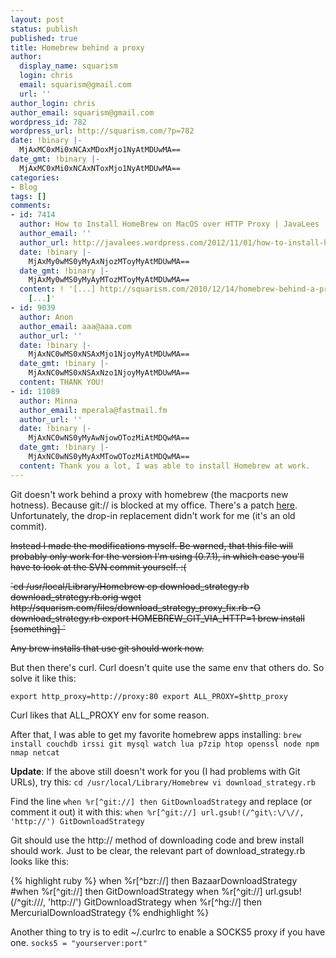 ```yaml
---
layout: post
status: publish
published: true
title: Homebrew behind a proxy
author:
  display_name: squarism
  login: chris
  email: squarism@gmail.com
  url: ''
author_login: chris
author_email: squarism@gmail.com
wordpress_id: 782
wordpress_url: http://squarism.com/?p=782
date: !binary |-
  MjAxMC0xMi0xNCAxMDoxMjo1NyAtMDUwMA==
date_gmt: !binary |-
  MjAxMC0xMi0xNCAxNToxMjo1NyAtMDUwMA==
categories:
- Blog
tags: []
comments:
- id: 7414
  author: How to Install HomeBrew on MacOS over HTTP Proxy | JavaLees
  author_email: ''
  author_url: http://javalees.wordpress.com/2012/11/01/how-to-install-homebrew-on-macos-over-http-proxy/
  date: !binary |-
    MjAxMy0wMS0yMyAxNjozMToyMyAtMDUwMA==
  date_gmt: !binary |-
    MjAxMy0wMS0yMyAyMTozMToyMyAtMDUwMA==
  content: ! '[...] http://squarism.com/2010/12/14/homebrew-behind-a-proxy/
    [...]'
- id: 9039
  author: Anon
  author_email: aaa@aaa.com
  author_url: ''
  date: !binary |-
    MjAxNC0wMS0xNSAxMjo1NjoyMyAtMDUwMA==
  date_gmt: !binary |-
    MjAxNC0wMS0xNSAxNzo1NjoyMyAtMDUwMA==
  content: THANK YOU!
- id: 11089
  author: Minna
  author_email: mperala@fastmail.fm
  author_url: ''
  date: !binary |-
    MjAxNC0wNS0yMyAwNjowOTozMiAtMDQwMA==
  date_gmt: !binary |-
    MjAxNC0wNS0yMyAxMTowOTozMiAtMDQwMA==
  content: Thank you a lot, I was able to install Homebrew at work.
---
```

Git doesn't work behind a proxy with homebrew (the macports new hotness).  Because git:// is blocked at my office.  There's a patch [here](https://github.com/wright/homebrew/commit/c6ecd3bd1c4e04d8d49cf863e9b62a33a4205d44).  Unfortunately, the drop-in replacement didn't work for me (it's an old commit).

<del>Instead I made the modifications myself.  Be warned, that this file will probably only work for the version I'm using (0.7.1), in which case you'll have to look at the SVN commit yourself.  :(</del>

<del>
`cd /usr/local/Library/Homebrew
cp download_strategy.rb download_strategy.rb.orig
wget http://squarism.com/files/download_strategy_proxy_fix.rb -O download_strategy.rb
export HOMEBREW_GIT_VIA_HTTP=1
brew install [something]
`
</del>

<del>Any brew installs that use git should work now.  </del>

But then there's curl.  Curl doesn't quite use the same env that others do.  So solve it like this:

`export http_proxy=http://proxy:80
export ALL_PROXY=$http_proxy`

Curl likes that ALL_PROXY env for some reason.

After that, I was able to get my favorite homebrew apps installing:
`brew install couchdb irssi git mysql watch lua p7zip htop openssl node npm nmap netcat`

**Update**: If the above still doesn't work for you (I had problems with Git URLs), try this:
`cd /usr/local/Library/Homebrew
vi download_strategy.rb
`

Find the line `when %r[^git://] then GitDownloadStrategy` and replace (or comment it out) it with this:
`
when %r[^git://]
        url.gsub!(/^git\:\/\//, 'http://')
        GitDownloadStrategy
`

Git should use the http:// method of downloading code and brew install should work.  Just to be clear, the relevant part of download_strategy.rb looks like this:

{% highlight ruby %}  when %r[^bzr://] then BazaarDownloadStrategy
  #when %r[^git://] then GitDownloadStrategy
  when %r[^git://]
        url.gsub!(/^git\:\/\//, 'http://')
        GitDownloadStrategy
  when %r[^hg://] then MercurialDownloadStrategy
{% endhighlight %}


Another thing to try is to edit ~/.curlrc to enable a SOCKS5 proxy if you have one.
`socks5 = "yourserver:port"`